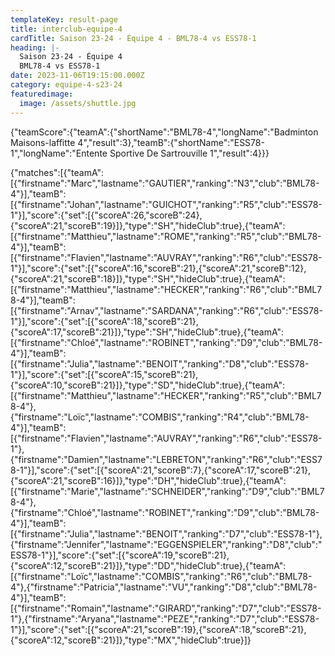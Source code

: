```yaml
---
templateKey: result-page
title: interclub-equipe-4
cardTitle: Saison 23-24 - Équipe 4 - BML78-4 vs ESS78-1 
heading: |-
  Saison 23-24 - Équipe 4
  BML78-4 vs ESS78-1
date: 2023-11-06T19:15:00.000Z
category: equipe-4-s23-24
featuredimage:
  image: /assets/shuttle.jpg
---
```



<teamscoreboard>{"teamScore":{"teamA":{"shortName":"BML78-4","longName":"Badminton Maisons-laffitte 4","result":3},"teamB":{"shortName":"ESS78-1","longName":"Entente Sportive De Sartrouville 1","result":4}}}</teamscoreboard>

<scoreboard>{"matches":[{"teamA":[{"firstname":"Marc","lastname":"GAUTIER","ranking":"N3","club":"BML78-4"}],"teamB":[{"firstname":"Johan","lastname":"GUICHOT","ranking":"R5","club":"ESS78-1"}],"score":{"set":[{"scoreA":26,"scoreB":24},{"scoreA":21,"scoreB":19}]},"type":"SH","hideClub":true},{"teamA":[{"firstname":"Matthieu","lastname":"ROME","ranking":"R5","club":"BML78-4"}],"teamB":[{"firstname":"Flavien","lastname":"AUVRAY","ranking":"R6","club":"ESS78-1"}],"score":{"set":[{"scoreA":16,"scoreB":21},{"scoreA":21,"scoreB":12},{"scoreA":21,"scoreB":18}]},"type":"SH","hideClub":true},{"teamA":[{"firstname":"Matthieu","lastname":"HECKER","ranking":"R6","club":"BML78-4"}],"teamB":[{"firstname":"Arnav","lastname":"SARDANA","ranking":"R6","club":"ESS78-1"}],"score":{"set":[{"scoreA":18,"scoreB":21},{"scoreA":17,"scoreB":21}]},"type":"SH","hideClub":true},{"teamA":[{"firstname":"Chloé","lastname":"ROBINET","ranking":"D9","club":"BML78-4"}],"teamB":[{"firstname":"Julia","lastname":"BENOIT","ranking":"D8","club":"ESS78-1"}],"score":{"set":[{"scoreA":15,"scoreB":21},{"scoreA":10,"scoreB":21}]},"type":"SD","hideClub":true},{"teamA":[{"firstname":"Matthieu","lastname":"HECKER","ranking":"R5","club":"BML78-4"},{"firstname":"Loïc","lastname":"COMBIS","ranking":"R4","club":"BML78-4"}],"teamB":[{"firstname":"Flavien","lastname":"AUVRAY","ranking":"R6","club":"ESS78-1"},{"firstname":"Damien","lastname":"LEBRETON","ranking":"R6","club":"ESS78-1"}],"score":{"set":[{"scoreA":21,"scoreB":7},{"scoreA":17,"scoreB":21},{"scoreA":21,"scoreB":16}]},"type":"DH","hideClub":true},{"teamA":[{"firstname":"Marie","lastname":"SCHNEIDER","ranking":"D9","club":"BML78-4"},{"firstname":"Chloé","lastname":"ROBINET","ranking":"D9","club":"BML78-4"}],"teamB":[{"firstname":"Julia","lastname":"BENOIT","ranking":"D7","club":"ESS78-1"},{"firstname":"Jennifer","lastname":"EGGENSPIELER","ranking":"D8","club":"ESS78-1"}],"score":{"set":[{"scoreA":19,"scoreB":21},{"scoreA":12,"scoreB":21}]},"type":"DD","hideClub":true},{"teamA":[{"firstname":"Loïc","lastname":"COMBIS","ranking":"R6","club":"BML78-4"},{"firstname":"Patricia","lastname":"VU","ranking":"D8","club":"BML78-4"}],"teamB":[{"firstname":"Romain","lastname":"GIRARD","ranking":"D7","club":"ESS78-1"},{"firstname":"Aryana","lastname":"PEZE","ranking":"D7","club":"ESS78-1"}],"score":{"set":[{"scoreA":21,"scoreB":19},{"scoreA":18,"scoreB":21},{"scoreA":12,"scoreB":21}]},"type":"MX","hideClub":true}]}</scoreboard>